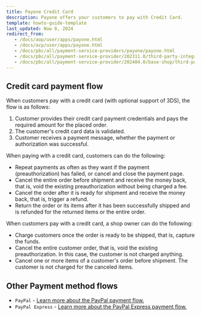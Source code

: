 ```yaml
---
title: Payone Credit Card
description: Payone offers your customers to pay with Credit Card.
template: howto-guide-template
last_updated: Now 8, 2024
redirect_from:
   - /docs/aop/user/apps/payone.html
   - /docs/acp/user/apps/payone.html
   - /docs/pbc/all/payment-service-providers/payone/payone.html
   - /docs/pbc/all/payment-service-provider/202311.0/third-party-integrations/payone/integration-in-the-back-office/payone-integration-in-the-back-office.html
   - /docs/pbc/all/payment-service-provider/202404.0/base-shop/third-party-integrations/payone/integration-in-the-back-office/payone-integration-in-the-back-office.html
---
```


## Credit card payment flow

When customers pay with a credit card (with optional support of 3DS), the flow is as follows:

1. Customer provides their credit card payment credentials and pays the required amount for the placed order.
2. The customer's credit card data is validated.
3. Customer receives a payment message, whether the payment or authorization was successful.

When paying with a credit card, customers can do the following:

- Repeat payments as often as they want if the payment (preauthorization) has failed, or cancel and close the payment page.
- Cancel the entire order before shipment and receive the money back, that is, void the existing preauthorization without being charged a fee.
- Cancel the order after it is ready for shipment and receive the money back, that is, trigger a refund.
- Return the order or its items after it has been successfully shipped and is refunded for the returned items or the entire order.

When customers pay with a credit card, a shop owner can do the following:


- Charge customers once the order is ready to be shipped, that is, capture the funds.
- Cancel the entire customer order, that is, void the existing preauthorization. In this case, the customer is not charged anything.
- Cancel one or more items of a customer's order before shipment. The customer is not charged for the canceled items.

## Other Payment method flows

* `PayPal` - [Learn more about the PayPal payment flow.](/docs/pbc/all/payment-service-provider/{{page.version}}/base-shop/third-party-integrations/payone/app-composition-platform-integration/payment-method-flows/pay-pal.html)
* `PayPal Express` - [Learn more about the PayPal Express payment flow.](/docs/pbc/all/payment-service-provider/{{page.version}}/base-shop/third-party-integrations/payone/app-composition-platform-integration/payment-method-flows/pay-pal-express.html)
